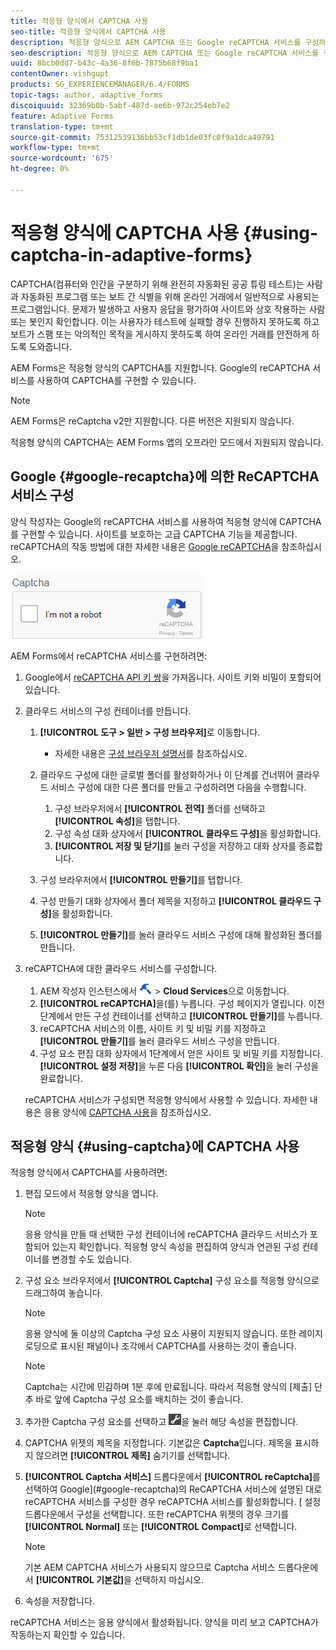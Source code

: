 ```yaml
---
title: 적응형 양식에서 CAPTCHA 사용
seo-title: 적응형 양식에서 CAPTCHA 사용
description: 적응형 양식으로 AEM CAPTCHA 또는 Google reCAPTCHA 서비스를 구성하는 방법을 알아봅니다.
seo-description: 적응형 양식으로 AEM CAPTCHA 또는 Google reCAPTCHA 서비스를 구성하는 방법을 알아봅니다.
uuid: 8bcb0dd7-b43c-4a36-8f6b-7875b68f9ba1
contentOwner: vishgupt
products: SG_EXPERIENCEMANAGER/6.4/FORMS
topic-tags: author, adaptive_forms
discoiquuid: 32369b0b-5abf-487d-ae6b-972c254eb7e2
feature: Adaptive Forms
translation-type: tm+mt
source-git-commit: 75312539136bb53cf1db1de03fc0f9a1dca49791
workflow-type: tm+mt
source-wordcount: '675'
ht-degree: 0%

---
```



# 적응형 양식에 CAPTCHA 사용 {#using-captcha-in-adaptive-forms}

CAPTCHA(컴퓨터와 인간을 구분하기 위해 완전히 자동화된 공공 튜링 테스트)는 사람과 자동화된 프로그램 또는 보트 간 식별을 위해 온라인 거래에서 일반적으로 사용되는 프로그램입니다. 문제가 발생하고 사용자 응답을 평가하여 사이트와 상호 작용하는 사람 또는 봇인지 확인합니다. 이는 사용자가 테스트에 실패할 경우 진행하지 못하도록 하고 보트가 스팸 또는 악의적인 목적을 게시하지 못하도록 하여 온라인 거래를 안전하게 하도록 도와줍니다.

AEM Forms은 적응형 양식의 CAPTCHA를 지원합니다. Google의 reCAPTCHA 서비스를 사용하여 CAPTCHA를 구현할 수 있습니다.

>[!NOTE]
>
>AEM Forms은 reCaptcha v2만 지원합니다. 다른 버전은 지원되지 않습니다.
>
>적응형 양식의 CAPTCHA는 AEM Forms 앱의 오프라인 모드에서 지원되지 않습니다.

## Google {#google-recaptcha}에 의한 ReCAPTCHA 서비스 구성

양식 작성자는 Google의 reCAPTCHA 서비스를 사용하여 적응형 양식에 CAPTCHA를 구현할 수 있습니다. 사이트를 보호하는 고급 CAPTCHA 기능을 제공합니다. reCAPTCHA의 작동 방법에 대한 자세한 내용은 [Google reCAPTCHA](https://developers.google.com/recaptcha/)을 참조하십시오.

![apapcha](assets/recaptcha.png)

AEM Forms에서 reCAPTCHA 서비스를 구현하려면:

1. Google에서 [reCAPTCHA API 키 쌍](https://www.google.com/recaptcha/admin)을 가져옵니다. 사이트 키와 비밀이 포함되어 있습니다.
1. 클라우드 서비스의 구성 컨테이너를 만듭니다.

   1. **[!UICONTROL 도구 > 일반 > 구성 브라우저]**&#x200B;로 이동합니다.
      * 자세한 내용은 [구성 브라우저 설명서](/help/sites-administering/configurations.md)를 참조하십시오.
   1. 클라우드 구성에 대한 글로벌 폴더를 활성화하거나 이 단계를 건너뛰어 클라우드 서비스 구성에 대한 다른 폴더를 만들고 구성하려면 다음을 수행합니다.

      1. 구성 브라우저에서 **[!UICONTROL 전역]** 폴더를 선택하고 **[!UICONTROL 속성]**&#x200B;을 탭합니다.
      1. 구성 속성 대화 상자에서 **[!UICONTROL 클라우드 구성]**&#x200B;을 활성화합니다.
      1. **[!UICONTROL 저장 및 닫기]**&#x200B;를 눌러 구성을 저장하고 대화 상자를 종료합니다.
   1. 구성 브라우저에서 **[!UICONTROL 만들기]**&#x200B;를 탭합니다.
   1. 구성 만들기 대화 상자에서 폴더 제목을 지정하고 **[!UICONTROL 클라우드 구성]**&#x200B;을 활성화합니다.
   1. **[!UICONTROL 만들기]**&#x200B;를 눌러 클라우드 서비스 구성에 대해 활성화된 폴더를 만듭니다.


1. reCAPTCHA에 대한 클라우드 서비스를 구성합니다.

   1. AEM 작성자 인스턴스에서 ![tools](assets/tools.png) > **Cloud Services**&#x200B;으로 이동합니다.
   1. **[!UICONTROL reCAPTCHA]**&#x200B;을(를) 누릅니다. 구성 페이지가 열립니다. 이전 단계에서 만든 구성 컨테이너를 선택하고 **[!UICONTROL 만들기]**&#x200B;를 누릅니다.
   1. reCAPTCHA 서비스의 이름, 사이트 키 및 비밀 키를 지정하고 **[!UICONTROL 만들기]**&#x200B;를 눌러 클라우드 서비스 구성을 만듭니다.
   1. 구성 요소 편집 대화 상자에서 1단계에서 얻은 사이트 및 비밀 키를 지정합니다. **[!UICONTROL 설정 저장]**&#x200B;을 누른 다음 **[!UICONTROL 확인]**&#x200B;을 눌러 구성을 완료합니다.

   reCAPTCHA 서비스가 구성되면 적응형 양식에서 사용할 수 있습니다. 자세한 내용은 응용 양식에 [CAPTCHA 사용](#using-captcha)을 참조하십시오.

## 적응형 양식 {#using-captcha}에 CAPTCHA 사용

적응형 양식에서 CAPTCHA를 사용하려면:

1. 편집 모드에서 적응형 양식을 엽니다.

   >[!NOTE]
   >
   >응용 양식을 만들 때 선택한 구성 컨테이너에 reCAPTCHA 클라우드 서비스가 포함되어 있는지 확인합니다. 적응형 양식 속성을 편집하여 양식과 연관된 구성 컨테이너를 변경할 수도 있습니다.

1. 구성 요소 브라우저에서 **[!UICONTROL Captcha]** 구성 요소를 적응형 양식으로 드래그하여 놓습니다.

   >[!NOTE]
   >
   >응용 양식에 둘 이상의 Captcha 구성 요소 사용이 지원되지 않습니다. 또한 레이지 로딩으로 표시된 패널이나 조각에서 CAPTCHA를 사용하는 것이 좋습니다.

   >[!NOTE]
   >
   >Captcha는 시간에 민감하며 1분 후에 만료됩니다. 따라서 적응형 양식의 [제출] 단추 바로 앞에 Captcha 구성 요소를 배치하는 것이 좋습니다.

1. 추가한 Captcha 구성 요소를 선택하고 ![cmppr](assets/cmppr.png)을 눌러 해당 속성을 편집합니다.
1. CAPTCHA 위젯의 제목을 지정합니다. 기본값은 **Captcha**&#x200B;입니다. 제목을 표시하지 않으려면 **[!UICONTROL 제목]** 숨기기를 선택합니다.
1. **[!UICONTROL Captcha 서비스]** 드롭다운에서 **[!UICONTROL reCaptcha]**&#x200B;를 선택하여 Google](#google-recaptcha)의 ReCAPTCHA 서비스에 설명된 대로 reCAPTCHA 서비스를 구성한 경우 reCAPTCHA 서비스를 활성화합니다. [ 설정 드롭다운에서 구성을 선택합니다. 또한 reCAPTCHA 위젯의 경우 크기를 **[!UICONTROL Normal]** 또는 **[!UICONTROL Compact]**&#x200B;로 선택합니다.

   >[!NOTE]
   >
   >기본 AEM CAPTCHA 서비스가 사용되지 않으므로 Captcha 서비스 드롭다운에서 **[!UICONTROL 기본값]**&#x200B;을 선택하지 마십시오.

1. 속성을 저장합니다.

reCAPTCHA 서비스는 응용 양식에서 활성화됩니다. 양식을 미리 보고 CAPTCHA가 작동하는지 확인할 수 있습니다.
